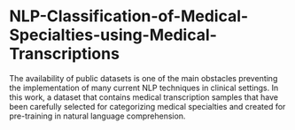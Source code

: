 # NLP-Classification-of-Medical-Specialties-using-Medical-Transcriptions
The availability of public datasets is one of the main obstacles preventing the implementation of many current NLP techniques in clinical settings. In this work, a dataset that contains medical transcription samples that have been carefully selected for categorizing medical specialties and created for pre-training in natural language comprehension.
